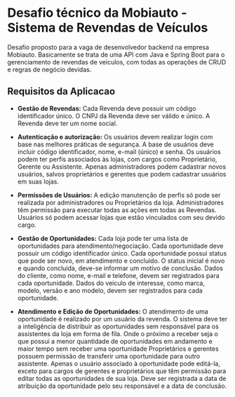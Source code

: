 # Desafio técnico da Mobiauto - Sistema de Revendas de Veículos

Desafio proposto para a vaga de desenvolvedor backend na empresa Mobiauto. Basicamente se trata de uma API com Java e Spring Boot para o gerenciamento de revendas de veículos, com todas as operações de CRUD e regras de negócio devidas.



## Requisitos da Aplicacao

- **Gestão de Revendas:** Cada Revenda deve possuir um código identificador único. O CNPJ da Revenda deve ser válido e único. A Revenda deve ter um nome social.

- **Autenticação e autorização:** Os usuários devem realizar login com base nas melhores práticas de segurança. A base de usuários deve incluir código identificador, nome, e-mail (único) e senha. Os usuários podem ter perfis associados às lojas, com cargos como Proprietário, Gerente ou Assistente. Apenas administradores podem cadastrar novos usuários, salvos proprietários e gerentes que podem cadastrar usuários em suas lojas.

- **Permissões de Usuários:** A edição manutenção de perfis só pode ser realizada por administradores ou Proprietários da loja. Administradores têm permissão para executar todas as ações em todas as Revendas. Usuários só podem acessar lojas que estão vinculados com seu devido cargo.

- **Gestão de Oportunidades:** Cada loja pode ter uma lista de oportunidades para atendimento/negociação. Cada oportunidade deve possuir um código identificador único. Cada oportunidade possui status que pode ser novo, em atendimento e concluído. O status inicial é novo e quando concluída, deve-se informar um motivo de conclusão. Dados do cliente, como nome, e-mail e telefone, devem ser registrados para cada oportunidade. Dados do veículo de interesse, como marca, modelo, versão e ano modelo, devem ser registrados para cada oportunidade.

- **Atendimento e Edição de Oportunidades:** O atendimento de uma oportunidade é realizado por um usuário da revenda. O sistema deve ter a inteligência de distribuir as oportunidades sem responsável para os assistentes da loja em forma de fila. Onde o próximo a receber seja o que possui a menor quantidade de oportunidades em andamento e maior tempo sem receber uma oportunidade Proprietários e gerentes possuem permissão de transferir uma oportunidade para outro assistente. Apenas o usuário associado à oportunidade pode editá-la, exceto para cargos de gerentes e proprietários que têm permissão para editar todas as oportunidades de sua loja. Deve ser registrada a data de atribuição da oportunidade pelo seu responsável e a data de conclusão.
